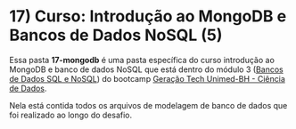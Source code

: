 # 17) Curso: Introdução ao MongoDB e Bancos de Dados NoSQL (5)

Essa pasta **17-mongodb** é uma pasta específica do curso introdução ao MongoDB e banco de dados NoSQL que está dentro do módulo 3 ([Bancos de Dados SQL e NoSQL](/dio/dados_unimed_1/03-modulo_database)) do bootcamp [Geração Tech Unimed-BH - Ciência de Dados](/dio/dados_unimed_1).

Nela está contida todos os arquivos de modelagem de banco de dados que foi realizado ao longo do desafio.

